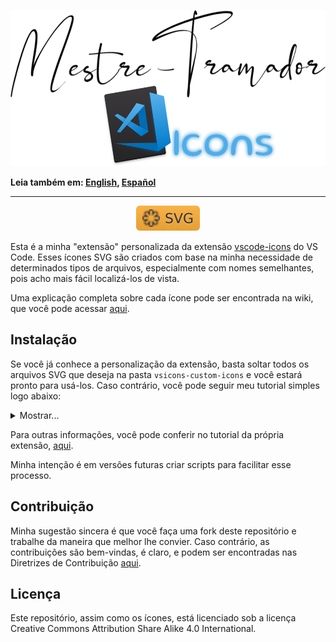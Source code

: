 <p id="mestre-tramador-vscode-icons" align="center">
  <a href="#mestre-tramador-vscode-icons">
    <img
      src="assets/images/logo.png"
      alt="Mestre-Tramador VSCode Icons &quot;logo&quot;"
      width="547"
      height="250"
    />
  </a>
</p>

**Leia também em: [English], [Español]**

---

<p id="insignias" align="center">
  <a href="https://developer.mozilla.org/en-US/docs/Web/SVG">
    <img src="assets/badges/svg.svg" alt="SVG" />
  </a>
</p>

Esta é a minha "extensão" personalizada da extensão [vscode-icons] do VS Code.
Esses ícones SVG são criados com base na minha necessidade de determinados tipos
de arquivos, especialmente com nomes semelhantes, pois acho mais fácil localizá-los
de vista.

Uma explicação completa sobre cada ícone pode ser encontrada na wiki, que você pode
acessar [aqui][wiki].

## Instalação

Se você já conhece a personalização da extensão, basta soltar todos os arquivos
SVG que deseja na pasta `vsicons-custom-icons` e você estará pronto para usá-los.
Caso contrário, você pode seguir meu tutorial simples logo abaixo:

<!-- #region Tutorial -->
<details>

<summary>
  Mostrar...
</summary>

Primeiro verifique se você tem o VS Code [instalado] ou em uma versão [portátil],
isso pode definir todo o processo:

### VS Code Instalado

Basta ir para a pasta abaixo, tal qual o seu sistema operacional:

- **Windows:** `C:\Users\%USER%\AppData\Roaming\%CODE%\User\`
- **Linux:** `/home/$USER/.config/$CODE/User/`
- **Mac:** `/Users/$USER/Library/Application Support/$CODE/User/`

Sobre as variáveis:

- **`%USER%`**/**`$USER`** se refere ao nome de usuário no sistema operacional;
- **`%CODE%`**/**`$CODE`** se refere ao nome da pasta em que o VS Code foi instalado,
  que pode variar conforme:
  - **Versão "stable":** `Code`;
  - **Versão "insiders":** `Code - Insiders`;
  - **Versão de distribuição de terceiros:** `Code - OSS`;
  - **Versão "development":** `code-oss-dev`;

Então você só precisa criar uma pasta com o nome `vsicons-custom-icons` e colocar
todos os SVGs que desejar.

### VS Code Portátil

Basta ir para a pasta abaixo, tal qual o seu sistema operacional:

- **Windows:** `%VSCODE_HOME%\%DATA%\user-data\User\`
- **Linux:** `$VSCODE_HOME/$DATA/user-data/User/`
- **Mac:** `$VSCODE_HOME/$DATA/user-data/User/`

Sobre as variáveis:

- **`%VSCODE_HOME%`**/**`$VSCODE_HOME`** se refere a onde o VS Code está instalado
  no seu sistema operacional;
- **`%DATA%`**/**`$DATA`** se refere à pasta de dados armazenados do VS Code, que
  pode variar conforme:
  - **`Windows` e `Linux`, todas as versões:** `data`;
  - **`Mac`, versão "stable" apenas:** `code-portable-data`;
  - **`Mac`, versão "insiders" apenas:** `code-insiders-portable-data`;

Então você só precisa criar uma pasta com o nome `vsicons-custom-icons` e colocar
todos os SVGs que desejar.

</details>
<!-- #endregion -->

Para outras informações, você pode conferir no tutorial da própria extensão, [aqui][vscode-icons-wiki].

Minha intenção é em versões futuras criar scripts para facilitar esse processo.

## Contribuição

Minha sugestão sincera é que você faça uma fork deste repositório e trabalhe da
maneira que melhor lhe convier. Caso contrário, as contribuições são bem-vindas,
é claro, e podem ser encontradas nas Diretrizes de Contribuição [aqui][contribuição].

## Licença

Este repositório, assim como os ícones, está licenciado sob a licença Creative
Commons Attribution Share Alike 4.0 International.

[English]: ../README.md
[Español]: README.ES.md
[vscode-icons]: https://marketplace.visualstudio.com/items?itemName=vscode-icons-team.vscode-icons
[wiki]: https://github.com/Mestre-Tramador/Mestre-Tramador-VSCode-Icons/wiki
[instalado]: #vs-code-instalado
[portátil]: #vs-code-portátil
[vscode-icons-wiki]: https://github.com/vscode-icons/vscode-icons/wiki/Custom
[contribuição]: CONTRIBUTING.PT-BR.md
